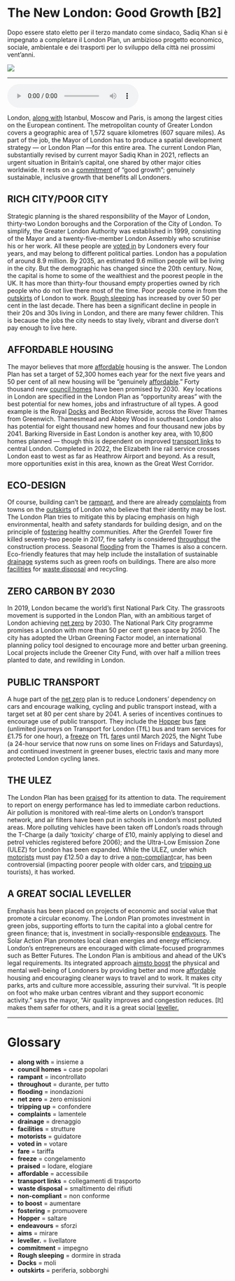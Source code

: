 # The New London: Good Growth   [B2]

Dopo essere stato eletto per il terzo mandato come sindaco, Sadiq Khan si è impegnato a completare il London Plan, un ambizioso progetto economico, sociale, ambientale e dei trasporti per lo sviluppo della città nei prossimi vent’anni.

![](The%20New%20London%20Good%20Growth.webp)

--------------

<div>
<audio controls autoplay>
    <source src="https:/raw.githubusercontent.com/dartie/speakup/main/2025-01/The%20New%20London%20Good%20Growth.mp3" type="audio/mpeg">
</audio>
</div>


London, [along with](## "insieme a") Istanbul, Moscow and Paris, is among the largest cities on the European continent. The metropolitan county of Greater London covers a geographic area of 1,572 square kilometres (607 square miles). As part of the job, the Mayor of London has to produce a spatial development strategy — or London Plan —for this entire area. The current London Plan, substantially revised by current mayor Sadiq Khan in 2021, reflects an urgent situation in Britain’s capital, one shared by other major cities worldwide. It rests on a [commitment](## "impegno") of “good growth”; genuinely sustainable, inclusive growth that benefits all Londoners.

## RICH CITY/POOR CITY
Strategic planning is the shared responsibility of the Mayor of London, thirty-two London boroughs and the Corporation of the City of London. To simplify, the Greater London Authority was established in 1999, consisting of the Mayor and a twenty-five-member London Assembly who scrutinise his or her work. All these people are [voted in](## "votare") by Londoners every four years, and may belong to different political parties.
London has a population of around 8.9 million. By 2035, an estimated 9.6 million people will be living in the city. But the demographic has changed since the 20th century. Now, the capital is home to some of the wealthiest and the poorest people in the UK. It has more than thirty-four thousand empty properties owned by rich people who do not live there most of the time. Poor people come in from the [outskirts](## "periferia, sobborghi") of London to work. [Rough sleeping](## "dormire in strada") has increased by over 50 per cent in the last decade. There has been a significant decline in people in their 20s and 30s living in London, and there are many fewer children. This is because the jobs the city needs to stay lively, vibrant and diverse don’t pay enough to live here.

## AFFORDABLE HOUSING 
The mayor believes that more [affordable](## "accessibile") housing is the answer. The London Plan has set a target of 52,300 homes each year for the next five years and 50 per cent of all new housing will be “genuinely [affordable](## "accessibile").” Forty thousand new [council homes](## "case popolari") have been promised by 2030. 
Key locations in London are specified in the London Plan as “opportunity areas” with the best potential for new homes, jobs and infrastructure of all types. A good example is the Royal [Docks](## "moli") and Beckton Riverside, across the River Thames from Greenwich. Thamesmead and Abbey Wood in southeast London also has potential for eight thousand new homes and four thousand new jobs by 2041. Barking Riverside in East London is another key area, with 10,800 homes planned — though this is dependent on improved [transport links](## "collegamenti di trasporto") to central London. Completed in 2022, the Elizabeth line rail service crosses London east to west as far as Heathrow Airport and beyond. As a result, more opportunities exist in this area, known as the Great West Corridor. 

## ECO-DESIGN
Of course, building can’t be [rampant](## "incontrollato"), and there are already [complaints](## "lamentele") from towns on the [outskirts](## "periferia, sobborghi") of London who believe that their identity may be lost. The London Plan tries to mitigate this by placing emphasis on high environmental, health and safety standards for building design, and on the principle of [fostering](## "promuovere") healthy communities. After the Grenfell Tower fire killed seventy-two people in 2017, fire safety is considered [throughout](## "durante, per tutto") the construction process. Seasonal [flooding](## "inondazioni") from the Thames is also a concern. Eco-friendly features that may help include the installation of sustainable [drainage](## "drenaggio") systems such as green roofs on buildings. There are also more [facilities](## "strutture") for [waste disposal](## "smaltimento dei rifiuti") and recycling. 

## ZERO CARBON BY 2030
In 2019, London became the world’s first National Park City. The grassroots movement is supported in the London Plan, with an ambitious target of London achieving [net zero](## "zero emissioni") by 2030. The National Park City programme promises a London with more than 50 per cent green space by 2050. The city has adopted the Urban Greening Factor model, an international planning policy tool designed to encourage more and better urban greening. Local projects include the Greener City Fund, with over half a million trees planted to date, and rewilding in London.

## PUBLIC TRANSPORT
A huge part of the [net zero](## "zero emissioni") plan is to reduce Londoners’ dependency on cars and encourage walking, cycling and public transport instead, with a target set at 80 per cent share by 2041. A series of incentives continues to encourage use of public transport. They include the [Hopper](## "saltare") bus [fare](## "tariffa") (unlimited journeys on Transport for London (TfL) bus and tram services for £1.75 for one hour), a [freeze](## "congelamento") on TfL [fare](## "tariffa")s until March 2025, the Night Tube (a 24-hour service that now runs on some lines on Fridays and Saturdays), and continued investment in greener buses, electric taxis and many more protected London cycling lanes. 

## THE ULEZ
The London Plan has been [praised](## "lodare, elogiare") for its attention to data. The requirement to report on energy performance has led to immediate carbon reductions. Air pollution is monitored with real-time alerts on London’s transport network, and air filters have been put in schools in London’s most polluted areas. More polluting vehicles have been taken off London’s roads through the T-Charge (a daily ‘toxicity’ charge of £10, mainly applying to diesel and petrol vehicles registered before 2006); and the Ultra-Low Emission Zone (ULEZ) for London has been expanded. While the ULEZ, under which [motorists](## "guidatore") must pay £12.50 a day to drive a [non-compliant](## "non conforme")car, has been controversial (impacting poorer people with older cars, and [tripping up](## "confondere") tourists), it has worked. 

## A GREAT SOCIAL LEVELLER 
Emphasis has been placed on projects of economic and social value that promote a circular economy. The London Plan promotes investment in green jobs, supporting efforts to turn the capital into a global centre for green finance; that is, investment in socially-responsible [endeavours](## "sforzi"). The Solar Action Plan promotes local clean energies and energy efficiency. London’s entrepreneurs are encouraged with climate-focused programmes such as Better Futures.
The London Plan is ambitious and ahead of the UK’s legal requirements. Its integrated approach [aims](## "mirare")[to boost](## "aumentare") the physical and mental well-being of Londoners by providing better and more [affordable](## "accessibile") housing and encouraging cleaner ways to travel and to work. It makes city parks, arts and culture more accessible, assuring their survival. “It is people on foot who make urban centres vibrant and they support economic activity.” says the mayor, “Air quality improves and congestion reduces. [It] makes them safer for others, and it is a great social [leveller.](## "livellatore")

--------------

<div style = "display:block; clear:both; page-break-after:always;"></div>

# Glossary
* **along with** = insieme a
* **council homes** = case popolari
* **rampant** = incontrollato
* **throughout** = durante, per tutto
* **flooding** = inondazioni
* **net zero** = zero emissioni
* **tripping up** = confondere
* **complaints** = lamentele
* **drainage** = drenaggio
* **facilities** = strutture
* **motorists** = guidatore
* **voted in** = votare
* **fare** = tariffa
* **freeze** = congelamento
* **praised** = lodare, elogiare
* **affordable** = accessibile
* **transport links** = collegamenti di trasporto
* **waste disposal** = smaltimento dei rifiuti
* **non-compliant** = non conforme
* **to boost** = aumentare
* **fostering** = promuovere
* **Hopper** = saltare
* **endeavours** = sforzi
* **aims** = mirare
* **leveller.** = livellatore
* **commitment** = impegno
* **Rough sleeping** = dormire in strada
* **Docks** = moli
* **outskirts** = periferia, sobborghi
